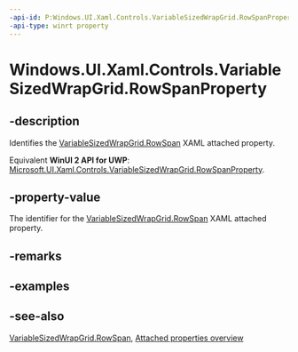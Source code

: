 ```yaml
---
-api-id: P:Windows.UI.Xaml.Controls.VariableSizedWrapGrid.RowSpanProperty
-api-type: winrt property
---
```


<!-- Property syntax
public Windows.UI.Xaml.DependencyProperty RowSpanProperty { get; }
-->

# Windows.UI.Xaml.Controls.VariableSizedWrapGrid.RowSpanProperty

## -description
Identifies the [VariableSizedWrapGrid.RowSpan](variablesizedwrapgrid_rowspan.md) XAML attached property.

Equivalent **WinUI 2 API for UWP**: [Microsoft.UI.Xaml.Controls.VariableSizedWrapGrid.RowSpanProperty](/windows/winui/api/microsoft.ui.xaml.controls.variablesizedwrapgrid.rowspanproperty).

## -property-value
The identifier for the [VariableSizedWrapGrid.RowSpan](variablesizedwrapgrid_rowspan.md) XAML attached property.

## -remarks

## -examples

## -see-also

[VariableSizedWrapGrid.RowSpan](variablesizedwrapgrid_rowspan.md), [Attached properties overview](/windows/uwp/xaml-platform/attached-properties-overview)
